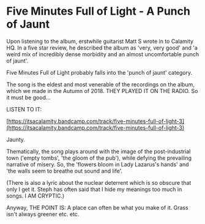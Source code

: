 # Five Minutes Full of Light - A Punch of Jaunt

Upon listening to the album, erstwhile guitarist Matt S wrote in to Calamity HQ. In a five star review, he described the album as 'very, very good' and 'a weird mix of incredibly dense morbidity and an almost uncomfortable punch of jaunt'.

Five Minutes Full of Light probably falls into the 'punch of jaunt' category. 

The song is the eldest and most venerable of the recordings on the album, which we made in the Autumn of 2018. THEY PLAYED IT ON THE RADIO. So it must be good...

LISTEN TO IT:

[https://itsacalamity.bandcamp.com/track/five-minutes-full-of-light-3](https://itsacalamity.bandcamp.com/track/five-minutes-full-of-light-3)

Jaunty. 

Thematically, the song plays around with the image of the post-industrial town ('empty tombs', 'the gloom of the pub'), while defying the prevailing narrative of misery. So, the 'flowers bloom in Lady Lazarus's hands' and 'the walls seem to breathe out sound and life'.

(There is also a lyric about the nuclear deterrent which is so obscure that only I get it. Steph has often said that I hide my meanings too much in songs. I AM CRYPTIC.)

Anyway, THE POINT IS: A place can often be what you make of it. Grass isn't always greener etc. etc.
